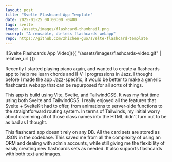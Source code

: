 ```yaml
---
layout: post
title: "Svelte Flashcard App Template"
date: 2025-01-25 00:00:00 -0400
tags: svelte
image: /assets/images/flashcard-thumbnail.png
excerpt: "A reusable, db-less flashcards webapp"
repo: https://github.com/zhichen-guo/svelte-flashcard-template
---
```

![Svelte Flashcards App Video]({{ "/assets/images/flashcards-video.gif" | relative_url }})

Recently I started playing piano again, and wanted to create a flashcards app to help me learn chords and II-V-I progressions in Jazz. I thought before I made the app Jazz-specific, it would be better to make a generic flashcards webapp that can be repurposed for all sorts of things.

This app is build using Vite, Svelte, and TailwindCSS. It was my first time using both Svelte and TailwindCSS. I really enjoyed all the features that Svelte + SvelteKit had to offer, from animations to server-side functions to the straightforward routing system. In terms of Tailwinds, my initial worry about cramming all of those class names into the HTML didn't turn out to be as bad as I thought.

This flashcard app doesn't rely on any DB. All the card sets are stored as JSON in the codebase. This saved me from all the complexity of using an ORM and dealing with admin accounts, while still giving me the flexibility of easily creating new flashcards sets as needed. It also supports flashcards with both text and images.